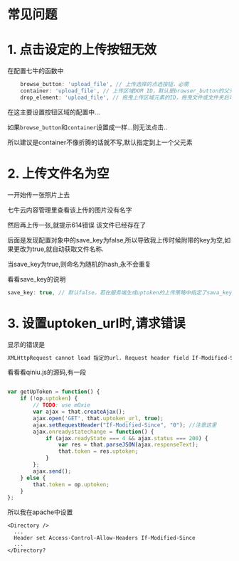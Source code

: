 # 常见问题

# 1. 点击设定的上传按钮无效

在配置七牛的函数中

```javascript
    browse_button: 'upload_file', // 上传选择的点选按钮，必需
    container: 'upload_file', // 上传区域DOM ID，默认是browser_button的父元素
    drop_element: 'upload_file', // 拖曳上传区域元素的ID，拖曳文件或文件夹后可触发上传
```

在这主要设置按钮区域的配置中...

如果`browse_button`和`container`设置成一样...则无法点击..

所以建议是container不像折腾的话就不写,默认指定到上一个父元素

# 2. 上传文件名为空

一开始传一张照片上去

七牛云内容管理里查看该上传的图片没有名字

然后再上传一张,就提示614错误 该文件已经存在了

后面是发现配置对象中的save_key为false,所以导致我上传时候附带的key为空,如果更改为true,就自动获取文件名称.

当save_key为true,则命名为随机的hash,永不会重复

看看save_key的说明

```javascript
save_key: true, // 默认false。若在服务端生成uptoken的上传策略中指定了sava_key，则开启，SDK在前端将不对key进行任何处理
```

# 3. 设置uptoken_url时,请求错误

显示的错误是

```html
XMLHttpRequest cannot load 指定的url. Request header field If-Modified-Since is not allowed by Access-Control-Allow-Headers in preflight response.
```

看看看qiniu.js的源码,有一段

```javascript

var getUpToken = function() {
    if (!op.uptoken) {
        // TODO: use mOxie
        var ajax = that.createAjax();
        ajax.open('GET', that.uptoken_url, true);
        ajax.setRequestHeader("If-Modified-Since", "0"); //注意这里
        ajax.onreadystatechange = function() {
            if (ajax.readyState === 4 && ajax.status === 200) {
                var res = that.parseJSON(ajax.responseText);
                that.token = res.uptoken;
            }
        };
        ajax.send();
    } else {
        that.token = op.uptoken;
    }
};
```

所以我在apache中设置

```shell
<Directory />
  ...
  Header set Access-Control-Allow-Headers If-Modified-Since
  ...
</Directory?  
```